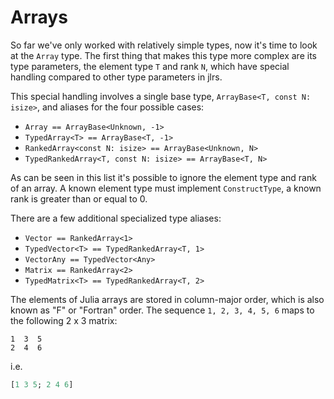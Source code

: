 # Arrays

So far we've only worked with relatively simple types, now it's time to look at the `Array` type. The first thing that makes this type more complex are its type parameters, the element type `T` and rank `N`, which have special handling compared to other type parameters in jlrs.

This special handling involves a single base type, `ArrayBase<T, const N: isize>`, and aliases for the four possible cases:

 - `Array == ArrayBase<Unknown, -1>`
 - `TypedArray<T> == ArrayBase<T, -1>`
 - `RankedArray<const N: isize> == ArrayBase<Unknown, N>`
 - `TypedRankedArray<T, const N: isize> == ArrayBase<T, N>`

As can be seen in this list it's possible to ignore the element type and rank of an array. A known element type must implement `ConstructType`, a known rank is greater than or equal to 0.

There are a few additional specialized type aliases:

 - `Vector == RankedArray<1>`
 - `TypedVector<T> == TypedRankedArray<T, 1>`
 - `VectorAny == TypedVector<Any>`
 - `Matrix == RankedArray<2>`
 - `TypedMatrix<T> == TypedRankedArray<T, 2>`

The elements of Julia arrays are stored in column-major order, which is also known as "F" or "Fortran" order. The sequence `1, 2, 3, 4, 5, 6` maps to the following 2 x 3 matrix:

```text
1  3  5
2  4  6
```

i.e.

```julia
[1 3 5; 2 4 6]
```
